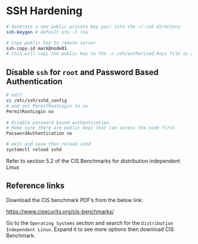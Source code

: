 # SSH Hardening

```sh
# Generate a new public private key pair into the ~/.ssh directory
ssh-keygen # default sto -t rsa

# Copy public key to remote server
ssh-copy-id mark@node01
# this will copy the public key to the ~/.ssh/authorized_keys file as a new line
```

## Disable `ssh` for `root` and Password Based Authentication

```sh
# edit
vi /etc/ssh/sshd_config
# and set PermitRootLogin to no
PermitRootLogin no
 
# Disable password based authentication
# Make sure there are public keys that can access the node first.
PasswordAuthentication no

# exit and save then reload sshd
systemctl reload sshd
```
Refer to section 5.2 of the CIS Benchmarks for distribution independent Linux

## Reference links

Download the CIS benchmark PDF’s from the below link:

https://www.cisecurity.org/cis-benchmarks/

Go to the `Operating Systems` section and search for the `Distribution Independent Linux`. Expand it to see more options then download CIS Benchmark.